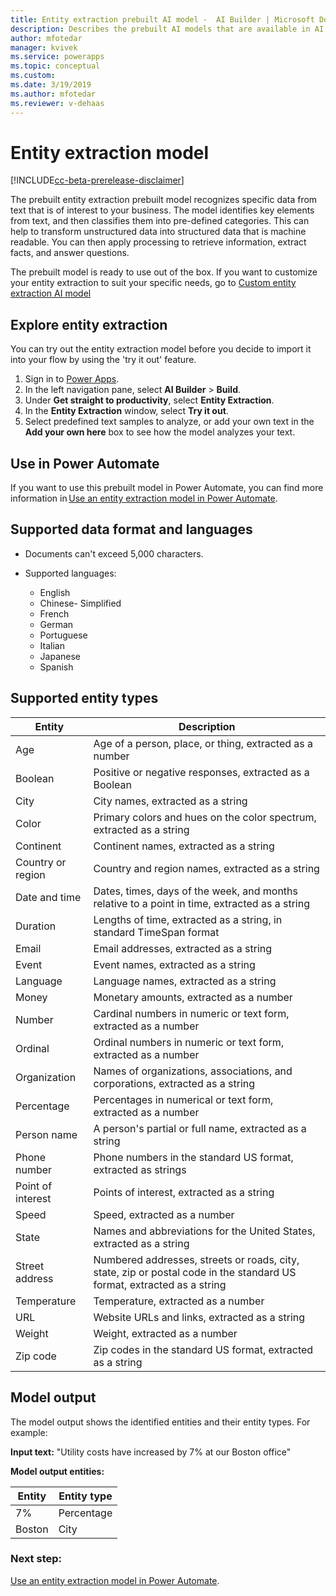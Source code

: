```yaml
---
title: Entity extraction prebuilt AI model -  AI Builder | Microsoft Docs
description: Describes the prebuilt AI models that are available in AI Builder.
author: mfotedar
manager: kvivek
ms.service: powerapps
ms.topic: conceptual
ms.custom: 
ms.date: 3/19/2019
ms.author: mfotedar
ms.reviewer: v-dehaas
---
```


# Entity extraction model

[!INCLUDE[cc-beta-prerelease-disclaimer](./includes/cc-beta-prerelease-disclaimer.md)]

The prebuilt entity extraction prebuilt model recognizes specific data from text that is of interest to your business.  The model identifies key elements from text, and then classifies them into pre-defined categories. This can help to transform unstructured data into structured data that is machine readable.  You can then apply processing to retrieve information, extract facts, and answer questions.

The prebuilt model is ready to use out of the box. If you want to customize your entity extraction to suit your specific needs, go to [Custom entity extraction AI model](entity-extraction-overview.md)

## Explore entity extraction

You can try out the entity extraction model before you decide to import it into your flow by using the 'try it out' feature.

1. Sign in to [Power Apps](https://make.powerapps.com).
1. In the left navigation pane, select **AI Builder** > **Build**.
1. Under **Get straight to productivity**, select **Entity Extraction**.
1. In the **Entity Extraction** window, select **Try it out**. 
1. Select predefined text samples to analyze, or add your own text in the **Add your own here** box to see how the model analyzes your text.

## Use in Power Automate

If you want to use this prebuilt model in Power Automate, you can find more information in [Use an entity extraction model in Power Automate](prebuilt-entity-extraction-pwr-automate.md).  
 
## Supported data format and languages

- Documents can't exceed 5,000 characters.  
- Supported languages:

  - English
  - Chinese- Simplified
  - French
  - German
  - Portuguese
  - Italian
  - Japanese
  - Spanish

## Supported entity types

|Entity  |Description |
|---------|---------|
|Age|Age of a person, place, or thing, extracted as a number|
|Boolean|Positive or negative responses, extracted as a Boolean|
|City|City names, extracted as a string|
|Color|Primary colors and hues on the color spectrum, extracted as a string|
|Continent|Continent names, extracted as a string|
|Country or region|Country and region names, extracted as a string|
|Date and time|Dates, times, days of the week, and months relative to a point in time, extracted as a string|
|Duration|Lengths of time, extracted as a string, in standard TimeSpan format|
|Email|Email addresses, extracted as a string|
|Event|Event names, extracted as a string|
|Language|Language names, extracted as a string|
|Money|Monetary amounts, extracted as a number|
|Number|Cardinal numbers in numeric or text form, extracted as a number|
|Ordinal|Ordinal numbers in numeric or text form, extracted as a number|
|Organization|Names of organizations, associations, and corporations, extracted as a string|
|Percentage|Percentages in numerical or text form, extracted as a number|
|Person name|A person's partial or full name, extracted as a string|
|Phone number|Phone numbers in the standard US format, extracted as strings|
|Point of interest|Points of interest, extracted as a string|
|Speed|Speed, extracted as a number|
|State|Names and abbreviations for the United States, extracted as a string|
|Street address|Numbered addresses, streets or roads, city, state, zip or postal code in the standard US format, extracted as a string|
|Temperature|Temperature, extracted as a number|
|URL|Website URLs and links, extracted as a string|
|Weight|Weight, extracted as a number|
|Zip code|Zip codes in the standard US format, extracted as a string|


## Model output

The model output shows the identified entities and their entity types. For example:

**Input text:** "Utility costs have increased by 7% at our Boston office"

**Model output entities:**

|Entity |Entity type |
|---------|---------|
|7%    | Percentage  |
|Boston  |City   |

### Next step:

[Use an entity extraction model in Power Automate](prebuilt-entity-extraction-pwr-automate.md).  
